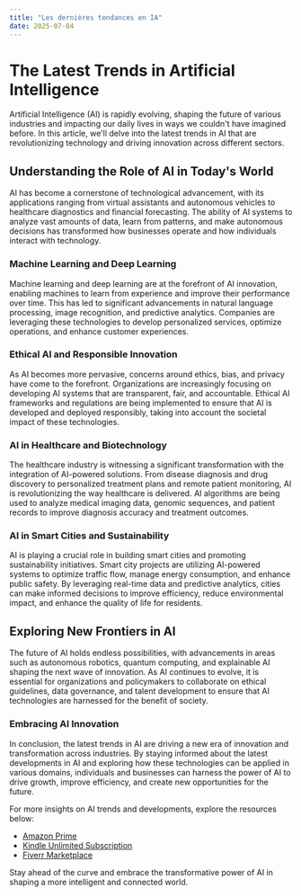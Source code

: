```yaml
---
title: "Les dernières tendances en IA"
date: 2025-07-04
---
```


# The Latest Trends in Artificial Intelligence

Artificial Intelligence (AI) is rapidly evolving, shaping the future of various industries and impacting our daily lives in ways we couldn't have imagined before. In this article, we'll delve into the latest trends in AI that are revolutionizing technology and driving innovation across different sectors.

## Understanding the Role of AI in Today's World

AI has become a cornerstone of technological advancement, with its applications ranging from virtual assistants and autonomous vehicles to healthcare diagnostics and financial forecasting. The ability of AI systems to analyze vast amounts of data, learn from patterns, and make autonomous decisions has transformed how businesses operate and how individuals interact with technology.

### Machine Learning and Deep Learning

Machine learning and deep learning are at the forefront of AI innovation, enabling machines to learn from experience and improve their performance over time. This has led to significant advancements in natural language processing, image recognition, and predictive analytics. Companies are leveraging these technologies to develop personalized services, optimize operations, and enhance customer experiences.

### Ethical AI and Responsible Innovation

As AI becomes more pervasive, concerns around ethics, bias, and privacy have come to the forefront. Organizations are increasingly focusing on developing AI systems that are transparent, fair, and accountable. Ethical AI frameworks and regulations are being implemented to ensure that AI is developed and deployed responsibly, taking into account the societal impact of these technologies.

### AI in Healthcare and Biotechnology

The healthcare industry is witnessing a significant transformation with the integration of AI-powered solutions. From disease diagnosis and drug discovery to personalized treatment plans and remote patient monitoring, AI is revolutionizing the way healthcare is delivered. AI algorithms are being used to analyze medical imaging data, genomic sequences, and patient records to improve diagnosis accuracy and treatment outcomes.

### AI in Smart Cities and Sustainability

AI is playing a crucial role in building smart cities and promoting sustainability initiatives. Smart city projects are utilizing AI-powered systems to optimize traffic flow, manage energy consumption, and enhance public safety. By leveraging real-time data and predictive analytics, cities can make informed decisions to improve efficiency, reduce environmental impact, and enhance the quality of life for residents.

## Exploring New Frontiers in AI

The future of AI holds endless possibilities, with advancements in areas such as autonomous robotics, quantum computing, and explainable AI shaping the next wave of innovation. As AI continues to evolve, it is essential for organizations and policymakers to collaborate on ethical guidelines, data governance, and talent development to ensure that AI technologies are harnessed for the benefit of society.

### Embracing AI Innovation

In conclusion, the latest trends in AI are driving a new era of innovation and transformation across industries. By staying informed about the latest developments in AI and exploring how these technologies can be applied in various domains, individuals and businesses can harness the power of AI to drive growth, improve efficiency, and create new opportunities for the future.

For more insights on AI trends and developments, explore the resources below:
- [Amazon Prime](https://www.amazon.fr/amazonprime?_encoding=UTF8&primeCampaignId=prime_assoc_ft&tag=zenzen0d-21France)
- [Kindle Unlimited Subscription](https://www.amazon.fr/kindle-dbs/hz/signup?tag=zenzen0d-21France)
- [Fiverr Marketplace](https://go.fiverr.com/visit/?bta=1071918&brand=fiverrmarketplace)

Stay ahead of the curve and embrace the transformative power of AI in shaping a more intelligent and connected world.